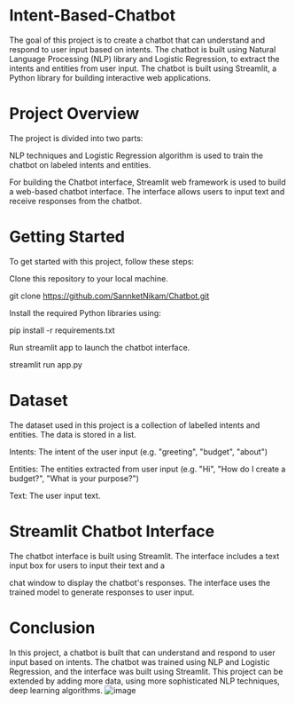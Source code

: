 # Intent-Based-Chatbot

The goal of this project is to create a chatbot that can understand and respond to user input based on intents. The chatbot is built using Natural Language Processing (NLP) library and Logistic Regression, to extract the intents and entities from user input. The chatbot is built using Streamlit, a Python library for building interactive web applications.

# Project Overview
The project is divided into two parts:

NLP techniques and Logistic Regression algorithm is used to train the chatbot on labeled intents and entities.

For building the Chatbot interface, Streamlit web framework is used to build a web-based chatbot interface. The interface allows users to input text and receive responses from the chatbot.

# Getting Started

To get started with this project, follow these steps:

Clone this repository to your local machine.

git clone https://github.com/SannketNikam/Chatbot.git

Install the required Python libraries using:

pip install -r requirements.txt

Run streamlit app to launch the chatbot interface.

streamlit run app.py

# Dataset

The dataset used in this project is a collection of labelled intents and entities. The data is stored in a list.

Intents: The intent of the user input (e.g. "greeting", "budget", "about")

Entities: The entities extracted from user input (e.g. "Hi", "How do I create a budget?", "What is your purpose?")

Text: The user input text.

# Streamlit Chatbot Interface

The chatbot interface is built using Streamlit. The interface includes a text input box for users to input their text and a 

chat window to display the chatbot's responses. The interface uses the trained model to generate responses to user input.

# Conclusion
In this project, a chatbot is built that can understand and respond to user input based on intents. The chatbot was trained using NLP and Logistic Regression, and the interface was built using Streamlit. This project can be extended by adding more data, using more sophisticated NLP techniques, deep learning algorithms.
![image](https://github.com/user-attachments/assets/5001dff9-6968-45d1-9cfb-6dc4f44f397a)
